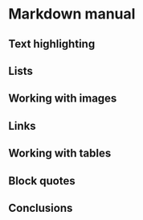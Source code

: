 # Markdown manual

## Text highlighting

## Lists 

## Working with images 

## Links 

## Working with tables 

## Block quotes

## Conclusions


